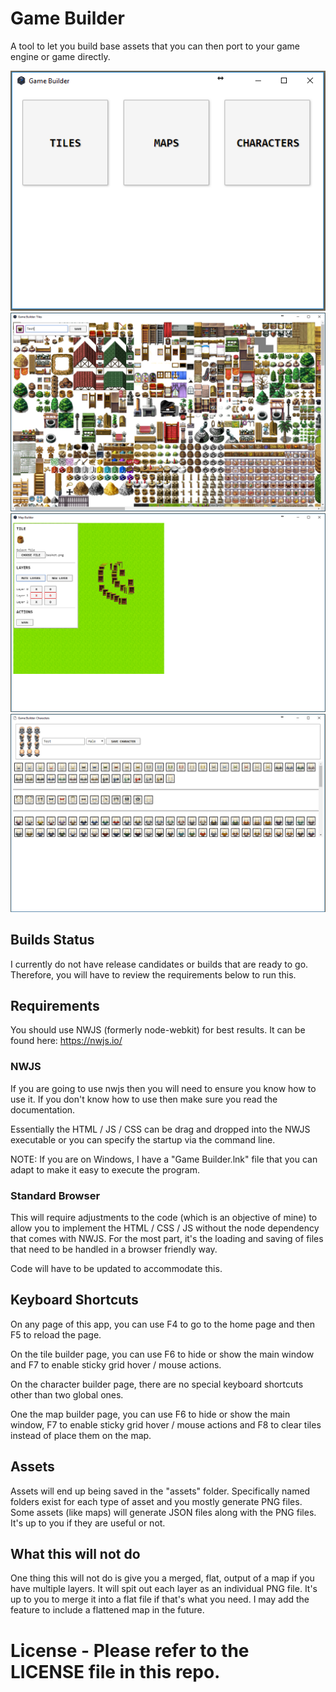 # Game Builder
A tool to let you build base assets that you can then port to your game engine or game directly.

![Screenshot 1](https://github.com/spirodonfl/game-builder/blob/development/screenshots/gb-1.PNG)
![Screenshot 2](https://github.com/spirodonfl/game-builder/blob/development/screenshots/gb-2.PNG)
![Screenshot 3](https://github.com/spirodonfl/game-builder/blob/development/screenshots/gb-3.PNG)
![Screenshot 4](https://github.com/spirodonfl/game-builder/blob/development/screenshots/gb-4.PNG)

## Builds Status
I currently do not have release candidates or builds that are ready to go. Therefore, you will have to review the requirements below to run this.

## Requirements

You should use NWJS (formerly node-webkit) for best results. It can be found here: https://nwjs.io/

### NWJS
If you are going to use nwjs then you will need to ensure you know how to use it. If you don't know how to use then make sure you read the documentation.

Essentially the HTML / JS / CSS can be drag and dropped into the NWJS executable or you can specify the startup via the command line.

NOTE: If you are on Windows, I have a "Game Builder.lnk" file that you can adapt to make it easy to execute the program.

### Standard Browser
This will require adjustments to the code (which is an objective of mine) to allow you to implement the HTML / CSS / JS without the node dependency that comes with NWJS. For the most part, it's the loading and saving of files that need to be handled in a browser friendly way.

Code will have to be updated to accommodate this.

## Keyboard Shortcuts
On any page of this app, you can use F4 to go to the home page and then F5 to reload the page.

On the tile builder page, you can use F6 to hide or show the main window and F7 to enable sticky grid hover / mouse actions.

On the character builder page, there are no special keyboard shortcuts other than two global ones.

One the map builder page, you can use F6 to hide or show the main window, F7 to enable sticky grid hover / mouse actions and F8 to clear tiles instead of place them on the map.

## Assets

Assets will end up being saved in the "assets" folder. Specifically named folders exist for each type of asset and you mostly generate PNG files. Some assets (like maps) will generate JSON files along with the PNG files. It's up to you if they are useful or not.

## What this will not do

One thing this will not do is give you a merged, flat, output of a map if you have multiple layers. It will spit out each layer as an individual PNG file. It's up to you to merge it into a flat file if that's what you need. I may add the feature to include a flattened map in the future.

# License - Please refer to the LICENSE file in this repo.